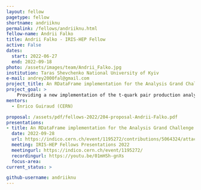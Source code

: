 ```yaml
---
layout: fellow
pagetype: fellow
shortname: andriiknu
permalink: /fellows/andriiknu.html
fellow-name: Andrii Falko
title: Andrii Falko - IRIS-HEP Fellow
active: False
dates:
  start: 2022-06-27
  end: 2022-09-18
photo: /assets/images/team/Andrii_Falko.jpg
institution: Taras Shevchenko National University of Kyiv
e-mail: andrey2000fal@gmail.com
project_title: An RDataFrame implementation for the Analysis Grand Challenge
project_goal: >
    Providing a new implementation of the t-quark pair production analysis from the IRIS-HEP Analysis Grand Challenge (AGC) using ROOT's RDataFrame instead of Coffea.
mentors:
  - Enrico Guiraud (CERN)

proposal: /assets/pdf/fellows-2022/204-proposal-Andrii-Falko.pdf
presentations:
- title: An RDataFrame implementation for the Analysis Grand Challenge
  date: 2022-09-28
  url: https://indico.cern.ch/event/1195272/contributions/5064324/attachments/2518090/4329526/The%20RDF%20tt%20Andrii%20Falko.pdf
  meeting: IRIS-HEP Fellows Presentations 2022
  meetingurl: https://indico.cern.ch/event/1195272/
  recordingurl: https://youtu.be/01mHSh-gnXs
  focus-area:
current_status: >

github-username: andriiknu
---
```

